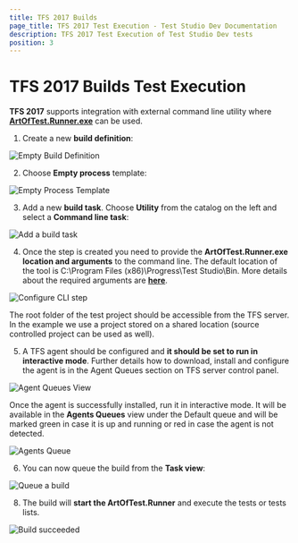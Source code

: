 ```yaml
---
title: TFS 2017 Builds
page_title: TFS 2017 Test Execution - Test Studio Dev Documentation
description: TFS 2017 Test Execution of Test Studio Dev tests
position: 3
---
```

# TFS 2017 Builds Test Execution

**TFS 2017** supports integration with external command line utility where <a href="/features/cli-runner" target="_blank">**ArtOfTest.Runner.exe**</a> can be used.

1. Create a new **build definition**:

![Empty Build Definition][1]

2. Choose **Empty process** template:

![Empty Process Template][2]

3. Add a new **build task**. Choose **Utility** from the catalog on the left and select a **Command line task**:

![Add a build task][3]

4. Once the step is created you need to provide the **ArtOfTest.Runner.exe location and arguments** to the command line. The default location of the tool is C:\Program Files (x86)\Progress\Test Studio\Bin. More details about the required arguments are <a href="/features/cli-runner" target="_blank">**here**</a>.

![Configure CLI step][4]

The root folder of the test project should be accessible from the TFS server. In the example we use a project stored on a shared location (source controlled project can be used as well).

5. A TFS agent should be configured and **it should be set to run in interactive mode**. Further details how to download, install and configure the agent is in the Agent Queues section on TFS server control panel. 

![Agent Queues View][5]

Once the agent is successfully installed, run it in interactive mode. It will be available in the **Agents Queues** view under the Default queue and will be marked green in case it is up and running or red in case the agent is not detected.

![Agents Queue][6]

6. You can now queue the build from the **Task view**: 

![Queue a build][7]

8. The build will **start the ArtOfTest.Runner** and execute the tests or tests lists.

![Build succeeded][8]


[1]: images/tfs2017/fig1.png
[2]: images/tfs2017/fig2.png
[3]: images/tfs2017/fig3.png
[4]: images/tfs2017/fig4.png
[5]: images/tfs2017/fig5.png
[6]: images/tfs2017/fig6.png
[7]: images/tfs2017/fig7.png
[8]: images/tfs2017/fig8.png